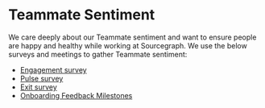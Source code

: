 # Teammate Sentiment

We care deeply about our Teammate sentiment and want to ensure people are happy and healthy while working at Sourcegraph. We use the below surveys and meetings to gather Teammate sentiment:

- [Engagement survey](engagement-survey.md)
- [Pulse survey](pulse-survey.md)
- [Exit survey](exit-survey.md)
- [Onboarding Feedback Milestones](../../../onboarding-feedback-milestones.md)
